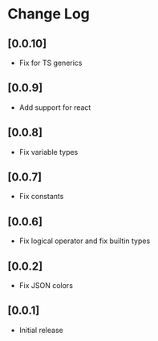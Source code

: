 # Change Log

## [0.0.10]
- Fix for TS generics

## [0.0.9]
- Add support for react

## [0.0.8]
- Fix variable types

## [0.0.7]
- Fix constants

## [0.0.6]
- Fix logical operator and fix builtin types

## [0.0.2]
- Fix JSON colors

## [0.0.1]
- Initial release